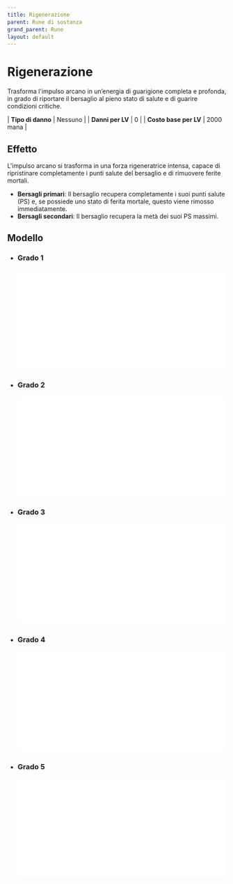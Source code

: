 ```yaml
---
title: Rigenerazione
parent: Rune di sostanza
grand_parent: Rune
layout: default
---
```


# **Rigenerazione**

Trasforma l'impulso arcano in un’energia di guarigione completa e profonda, in grado di riportare il bersaglio al pieno stato di salute e di guarire condizioni critiche.

| **Tipo di danno**      | Nessuno                                   |
| **Danni per LV**       | 0                                         |
| **Costo base per LV**  | 2000 mana                                 |

## Effetto
L'impulso arcano si trasforma in una forza rigeneratrice intensa, capace di ripristinare completamente i punti salute del bersaglio e di rimuovere ferite mortali.  
- **Bersagli primari**: Il bersaglio recupera completamente i suoi punti salute (PS) e, se possiede uno stato di ferita mortale, questo viene rimosso immediatamente.
- **Bersagli secondari**: Il bersaglio recupera la metà dei suoi PS massimi.

## Modello
- ### Grado 1<br>
  ![Grado 1](1.png "Grado 1")
- ### Grado 2<br>
  ![Grado 2](2.png "Grado 2")
- ### Grado 3<br>
  ![Grado 3](3.png "Grado 3")
- ### Grado 4<br>
  ![Grado 4](4.png "Grado 4")
- ### Grado 5<br>
  ![Grado 5](5.png "Grado 5")
